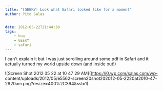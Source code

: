 ```yaml
---
title: "[GEEKY] Look what Safari looked like for a moment"
author: Pito Salas


date: 2012-05-22T21:44:38
tags:
    - bug
    - GEEKY
    - safari
---
```




I can't explain it but I was just scrolling around some pdf in Safari and it
actually turned my world upside down (and inside out!)

![Screen Shot 2012 05 22 at 10 47 29 AM](https://i0.wp.com/salas.com/wp-
content/uploads/2012/05/e5562-screen20shot202012-05-2220at2010-47-2920am.png?resize=400%2C394&ssl=1)


